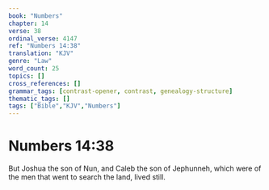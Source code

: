 ```yaml
---
book: "Numbers"
chapter: 14
verse: 38
ordinal_verse: 4147
ref: "Numbers 14:38"
translation: "KJV"
genre: "Law"
word_count: 25
topics: []
cross_references: []
grammar_tags: [contrast-opener, contrast, genealogy-structure]
thematic_tags: []
tags: ["Bible","KJV","Numbers"]
---
```


# Numbers 14:38

But Joshua the son of Nun, and Caleb the son of Jephunneh, which were of the men that went to search the land, lived still.
